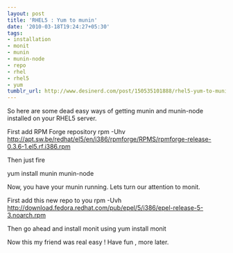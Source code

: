 ```yaml
---
layout: post
title: 'RHEL5 : Yum to munin'
date: '2010-03-18T19:24:27+05:30'
tags:
- installation
- monit
- munin
- munin-node
- repo
- rhel
- rhel5
- yum
tumblr_url: http://www.desinerd.com/post/150535101888/rhel5-yum-to-munin
---
```

So here are some dead easy ways of getting munin and munin-node installed on your RHEL5 server.

First add RPM Forge repository rpm -Uhv http://apt.sw.be/redhat/el5/en/i386/rpmforge/RPMS/rpmforge-release-0.3.6-1.el5.rf.i386.rpm

Then just fire

yum install munin munin-node

Now, you have your munin running. Lets turn our attention to monit.

First add this new repo to you rpm -Uvh http://download.fedora.redhat.com/pub/epel/5/i386/epel-release-5-3.noarch.rpm

Then go ahead and install monit using yum install monit

Now this my friend was real easy ! Have fun , more later.
